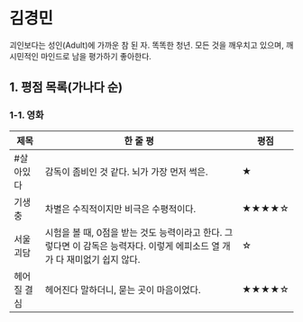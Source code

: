 # 김경민
괴인보다는 성인(Adult)에 가까운 참 된 자. 똑똑한 청년. 모든 것을 깨우치고 있으며, 깨시민적인 마인드로 남을 평가하기 좋아한다.

## 1. 평점 목록(가나다 순)
### 1-1. 영화
|제목|한 줄 평|평점|
|---|---|---|
|#살아있다|감독이 좀비인 것 같다. 뇌가 가장 먼저 썩은.|★|
|기생충|차별은 수직적이지만 비극은 수평적이다.|★★★★☆|
|서울괴담|시험을 볼 때, 0점을 받는 것도 능력이라고 한다. 그렇다면 이 감독은 능력자다. 이렇게 에피소드 열 개가 다 재미없기 쉽지 않다.|☆
|헤어질 결심|헤어진다 말하더니, 묻는 곳이 마음이었다.|★★★★☆|
